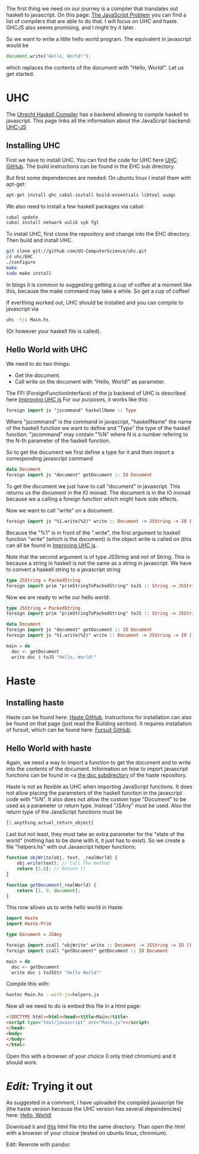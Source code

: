 The first thing we need on our journey is a compiler that translates out haskell to javascript. On this page: [The JavaScript Problem](http://www.haskell.org/haskellwiki/The_JavaScript_Problem) you can find a list of compilers that are able to do that. I will focus on UHC and haste. GHCJS also seems promising, and I might try it later.

So we want to write a little hello world program. The equivalent in javascript would be

```Javascript
document.write("Hello, World!");
```

which replaces the contents of the document with "Hello, World!". Let us get started.

# UHC
The [Utrecht Haskell Compiler](http://www.cs.uu.nl/wiki/UHC/) has a backend allowing to compile haskell to javascript. This page links all the information about the JavaScript backend: [UHC-JS](http://uu-computerscience.github.com/uhc-js/)

## Installing UHC

First we have to install UHC. You can find the code for UHC here [UHC GitHub](https://github.com/UU-ComputerScience/uhc). The build instructions can be found in the EHC sub directory.

But first some dependencies are needed. On ubuntu linux I install them with apt-get:

```bash
apt-get install ghc cabal-install build-essentials libtool uuagc
```

We also need to install a few haskell packages via cabal:

```bash
cabal update
cabal install network uulib syb fgl
```

To install UHC, first clone the repository and change into the EHC directory. Then build and install UHC.

```bash
git clone git://github.com/UU-ComputerScience/uhc.git
cd uhc/EHC
./configure
make
sudo make install
```

In blogs it is common to suggesting getting a cup of coffee at a moment like this, because the make command may take a while. So get a cup of coffee!

If everthing worked out, UHC should be installed and you can compile to javascript via

```bash
uhc -tjs Main.hs
```

(Or however your haskell file is called).


## Hello World with UHC

We need to do two things:

* Get the document.
* Call write on the document with "Hello, World!" as parameter.

The FFI (ForeignFunctionInterface) of the js backend of UHC is described here [Improving UHC js](http://www.norm2782.com/improving-uhc-js-report.pdf)
For our purposes, it works like this:

```haskell
foreign import js "jscommand" haskellName :: Type
```

Where "jscommand" is the command in javascript, "haskellName" the name of the haskell function we want to define and "Type" the type of the haskell function. "jscommand" may contain "%N" where N is a number refering to the N-th parameter of the haskell function.

So to get the document we first define a type for it and then import a corresponding javascript command

```haskell
data Document
foreign import js "document" getDocument :: IO Document
```

To get the document we just have to call "document" in javascript. This returns us the document in the IO monad. The document is in the IO monad because we a calling a foreign function which might have side effects.

Now we want to call "write" on a document.

```haskell
foreign import js "%1.write(%2)" write :: Document -> JSString -> IO ()
```

Because the "%1" is in front of the ".write", the first argument to haskell function "write" (which is the document) is the object write is called on (this can all be found in [Improving UHC js](http://www.norm2782.com/improving-uhc-js-report.pdf).

Note that the second argument is of type JSString and not of String. This is because a string in haskell is not the same as a string in javascript. We have to convert a haskell string to a javascript string

```haskell
type JSString = PackedString
foreign import prim "primStringToPackedString" toJS :: String -> JSString
```

Now we are ready to write our hello world:

```haskell
type JSString = PackedString
foreign import prim "primStringToPackedString" toJS :: String -> JSString

data Document
foreign import js "document" getDocument :: IO Document
foreign import js "%1.write(%2)" write :: Document -> JSString -> IO ()

main = do
  doc <- getDocument
  write doc $ toJS "Hello, World!"
```

# Haste

## Installing haste

Haste can be found here: [Haste GitHub](https://github.com/valderman/haste-compiler). Instructions for installation can also be found on that page (just read the Building section). It requires installation of fursuit, which can be found here: [Fursuit GitHub](https://github.com/valderman/fursuit).

## Hello World with haste

Again, we need a way to import a function to get the document and to write into the contents of the document. Information on how to import javascript functions can be found in <a [the doc subdirectory](https://github.com/valderman/haste-compiler/blob/master/doc/js-externals.txt) of the haste repository.

Haste is not as flexible as UHC when importing JavaScript functions. It does not allow placing the parameters of the haskell function in the javascript code with "%N". It also does not allow the custom type "Document" to be used as a parameter or return type. Instead "JSAny" must be used. Also the return type of the JavaScript functions must be

```Javascript
[1,anything,actual_return_object]
```

Last but not least, they must take an extra parameter for the "state of the world" (nothing has to be done with it, it just has to exist).
So we create a file "helpers.hs" with out Javascript helper functions:

```Javascript
function objWrite(obj, text, _realWorld) {
    obj.write(text); // Call the method
    return [1,0]; // Return ()
}

function getDocument(_realWorld) {
    return [1, 0, document];
}
```

This now allows us to write hello world in Haste:

```haskell
import Haste
import Haste.Prim

type Document = JSAny

foreign import ccall "objWrite" write :: Document -> JSString -> IO ()
foreign import ccall "getDocument" getDocument :: IO Document

main = do
  doc <- getDocument
  write doc $ toJSStr "Hello World!"
```

Compile this with:

```bash
hastec Main.hs --with-js=helpers.js
```

Now all we need to do is embed this file in a html page:

```html
<!DOCTYPE html><html><head><title>Main</title>
<script type="text/javascript" src="Main.js"></script>
</head>
<body>
</body>
</html>
```

Open this with a browser of your choice (I only tried chromium) and it should work.

# *Edit:* Trying it out

As suggested in a comment, I have uploaded the compiled javascript file (the haste version because the UHC version has several dependencies) here: [Hello, World!](https://github.com/RudolfVonKrugstein/jshaskell-blog/blob/master/2_HelloWorld/HelloWorld.js)

Download it and [this](https://github.com/RudolfVonKrugstein/jshaskell-blog/blob/master/2_HelloWorld/HelloWorld.html) html file into the same directory. Than open the html with a browser of your choice (tested on ubuntu linux, chromium).

Edit: Rewrote with pandoc
